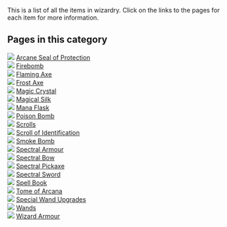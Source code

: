 This is a list of all the items in wizardry. Click on the links to the pages for each item for more information.

## Pages in this category
![](https://github.com/Electroblob77/Wizardry/blob/1.12.2/src/main/resources/assets/ebwizardry/textures/items/armour_upgrade.png) [Arcane Seal of Protection](https://github.com/Electroblob77/Wizardry/wiki/Arcane-Seal-of-Protection)  
![](https://github.com/Electroblob77/Wizardry/blob/1.12.2/src/main/resources/assets/ebwizardry/textures/items/firebomb.png) [Firebomb](https://github.com/Electroblob77/Wizardry/wiki/Firebomb)   
![](https://github.com/Electroblob77/Wizardry/blob/1.12.2/wiki_resources/images/flaming_axe_still.png) [Flaming Axe](https://github.com/Electroblob77/Wizardry/wiki/Flaming-Axe)  
![](https://github.com/Electroblob77/Wizardry/blob/1.12.2/src/main/resources/assets/ebwizardry/textures/items/frost_axe.png) [Frost Axe](https://github.com/Electroblob77/Wizardry/wiki/Frost-Axe)  
![](https://github.com/Electroblob77/Wizardry/blob/1.12.2/src/main/resources/assets/ebwizardry/textures/items/magic_crystal.png) [Magic Crystal](https://github.com/Electroblob77/Wizardry/wiki/Magic-Crystal)  
![](https://github.com/Electroblob77/Wizardry/blob/1.12.2/src/main/resources/assets/ebwizardry/textures/items/magic_silk.png) [Magical Silk](https://github.com/Electroblob77/Wizardry/wiki/Magical-Silk)  
![](https://github.com/Electroblob77/Wizardry/blob/1.12.2/src/main/resources/assets/ebwizardry/textures/items/mana_flask.png) [Mana Flask](https://github.com/Electroblob77/Wizardry/wiki/Mana-Flask)  
![](https://github.com/Electroblob77/Wizardry/blob/1.12.2/src/main/resources/assets/ebwizardry/textures/items/poison_bomb.png) [Poison Bomb](https://github.com/Electroblob77/Wizardry/wiki/Poison-Bomb)  
![](https://github.com/Electroblob77/Wizardry/blob/1.12.2/src/main/resources/assets/ebwizardry/textures/items/scroll.png) [Scrolls](https://github.com/Electroblob77/Wizardry/wiki/Scrolls)  
![](https://github.com/Electroblob77/Wizardry/blob/1.12.2/src/main/resources/assets/ebwizardry/textures/items/identification_scroll.png) [Scroll of Identification](https://github.com/Electroblob77/Wizardry/wiki/Scroll-of-Identification)  
![](https://github.com/Electroblob77/Wizardry/blob/1.12.2/src/main/resources/assets/ebwizardry/textures/items/smoke_bomb.png) [Smoke Bomb](https://github.com/Electroblob77/Wizardry/wiki/Smoke-Bomb)  
![](https://github.com/Electroblob77/Wizardry/blob/1.12.2/src/main/resources/assets/ebwizardry/textures/items/spectral_helmet.png) [Spectral Armour](https://github.com/Electroblob77/Wizardry/wiki/Spectral-Armour)  
![](https://github.com/Electroblob77/Wizardry/blob/1.12.2/src/main/resources/assets/ebwizardry/textures/items/spectral_bow_standby.png) [Spectral Bow](https://github.com/Electroblob77/Wizardry/wiki/Spectral-Bow)  
![](https://github.com/Electroblob77/Wizardry/blob/1.12.2/src/main/resources/assets/ebwizardry/textures/items/spectral_pickaxe.png) [Spectral Pickaxe](https://github.com/Electroblob77/Wizardry/wiki/Spectral-Pickaxe)  
![](https://github.com/Electroblob77/Wizardry/blob/1.12.2/src/main/resources/assets/ebwizardry/textures/items/spectral_sword.png) [Spectral Sword](https://github.com/Electroblob77/Wizardry/wiki/Spectral-Sword)  
![](https://github.com/Electroblob77/Wizardry/blob/1.12.2/src/main/resources/assets/ebwizardry/textures/items/spell_book.png) [Spell Book](https://github.com/Electroblob77/Wizardry/wiki/Spell-Book)  
![](https://github.com/Electroblob77/Wizardry/blob/1.12.2/src/main/resources/assets/ebwizardry/textures/items/arcane_tome.png) [Tome of Arcana](https://github.com/Electroblob77/Wizardry/wiki/Tome-of-Arcana)  
![](https://github.com/Electroblob77/Wizardry/blob/1.12.2/src/main/resources/assets/ebwizardry/textures/items/upgrade_condenser.png) [Special Wand Upgrades](https://github.com/Electroblob77/Wizardry/wiki/Special-Wand-Upgrades)  
![](https://github.com/Electroblob77/Wizardry/blob/1.12.2/src/main/resources/assets/ebwizardry/textures/items/wand_master.png) [Wands](https://github.com/Electroblob77/Wizardry/wiki/Wands)  
![](https://github.com/Electroblob77/Wizardry/blob/1.12.2/src/main/resources/assets/ebwizardry/textures/items/wizard_hat.png) [Wizard Armour](https://github.com/Electroblob77/Wizardry/wiki/Wizard-Armour)  